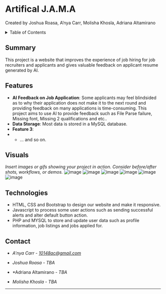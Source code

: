 # Artifical J.A.M.A
Created by Joshua Roasa, A’nya Carr, Molisha Khosla, Adriana Altamirano

<details>
<summary>Table of Contents</summary>
  
1. [Summary](#summary)
2. [Features](#features)
3. [Visuals](#visuals)
4. [Technologies](#technologies)
5. [Contact](#contact)


</details>

## Summary
This project is a website that improves the experience of job hiring for job recruiters and applicants and gives valuable feedback on applicant resume generated by AI.  

## Features
- **AI Feedback on Job Application**: Some applicants may feel blindsided as to why their application does not make it to the next round and providing feedback on many applications is time-consuming. This project aims to use AI to provide feedback such as File Parse failure, Missing font, Missing 2 qualifications and etc..
- **Data Storage**: Most data is stored in a MySQL database.
- **Feature 3**:
-  - ... and so on.

## Visuals
*Insert images or gifs showing your project in action. Consider before/after shots, workflows, or demos.*
![image](https://github.com/A-nyaC/Artifical-J.A.M.A/assets/171085427/3a8a3d37-2614-4c86-8b81-fa0ae84d09f9)
![image](https://github.com/A-nyaC/Artifical-J.A.M.A/assets/171085427/ac3d5629-cfa9-48cc-ae85-0bfafa3b3488)
![image](https://github.com/A-nyaC/Artifical-J.A.M.A/assets/171085427/42d50a2b-6081-4183-b0c4-74ac0edd5e29)
![image](https://github.com/A-nyaC/Artifical-J.A.M.A/assets/171085427/7b8ad3c0-efc9-4716-9f88-b6bc7c49eacd)
![image](https://github.com/A-nyaC/Artifical-J.A.M.A/assets/171085427/3f409c8c-f2f9-431a-84e0-4a9538c0f185)
![image](https://github.com/A-nyaC/Artifical-J.A.M.A/assets/171085427/a30422b4-4c2c-48e3-94a8-9dd6609c3e84)



## Technologies
- HTML, CSS and Bootstrap to design our website and make it responsive.
- Javascript to process some user actions such as sending successful alerts and alter default button action.
- PHP and MYSQL to store and update user data such as profile information, job listings and jobs applied for.


## Contact
- *A'nya Carr* - *10148ac@gmail.com*

- *Joshua Roasa* - *TBA*

- *Adriana Altamirano - *TBA*

- *Molisha Khosla* - *TBA*

---
